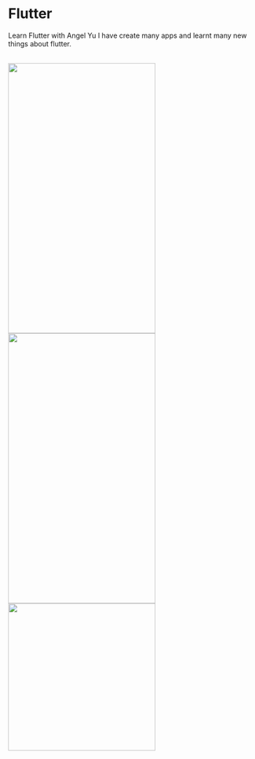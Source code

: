 # Flutter
Learn Flutter with Angel Yu
I have create many apps and learnt many new things about flutter.
<br/><br/>

<img src="https://github.com/Dheer08/Flutter-Development/blob/master/Demo%20of%20all%20apps/becomerich.jpg" width="300" height="550">  <img src="https://github.com/Dheer08/Flutter-Development/blob/master/Demo%20of%20all%20apps/Challenge-Poor.jpg" width="300" height="550">
<br/>
<img src = "https://github.com/Dheer08/Flutter-Development/blob/master/Demo%20of%20all%20apps/A%20visting%20card.jpeg" width="300" heigth="500">




